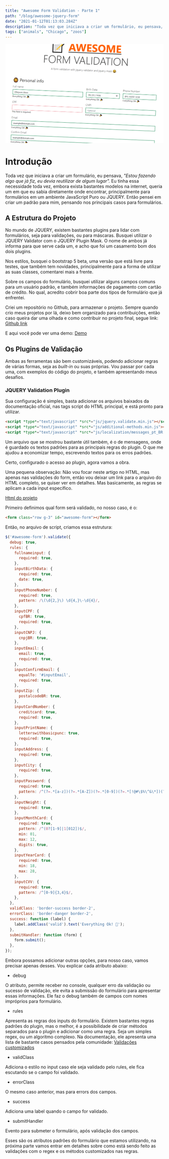 ```yaml
---
title: "Awesome Form Validation - Parte 1"
path: "/blog/awesome-jquery-form"
date: "2021-01-12T01:13:03.284Z"
description: "Toda vez que iniciava a criar um formulário, eu pensava, Estou fazendo algo que já fiz, eu devia reutilizar de algum lugar. Eu tinha essa necessidade toda vez, embora exista bastantes modelos na internet, queria um em que eu sabia diretamente onde encontrar, principalmente para formulários em um ambiente JavaScript Puro ou JQUERY."
tags: ["animals", "Chicago", "zoos"]
---
```


![Awesome Form Validation](./form-validation.png)

# Introdução

Toda vez que iniciava a criar um formulário, eu pensava, _"Estou fazendo algo que já fiz, eu devia reutilizar de algum lugar"._ Eu tinha essa necessidade toda vez, embora exista bastantes modelos na internet, queria um em que eu sabia diretamente onde encontrar, principalmente para formulários em um ambiente JavaScript Puro ou JQUERY. Então pensei em criar um padrão para mim, pensando nos principais casos para formulários.

## A Estrutura do Projeto

No mundo de JQUERY, existem bastantes plugins para lidar com formulários, seja para validações, ou para máscaras. Busquei utilizar o JQUERY Validator com o JQUERY Plugin Mask. O nome de ambos já informa para que serve cada um, e acho que foi um casamento bom dos dois plugins.

Nos estilos, busquei o bootstrap 5 beta, uma versão que está livre para testes, que também tem novidades, principalmente para a forma de utilizar as suas classes, comentarei mais a frente.

Sobre os campos do formulário, busquei utilizar alguns campos comuns para um usuário padrão, e também informações de pagamento com cartão de crédito. No qual, acredito cobrir boa parte dos tipos de formulário que já enfrentei.

Criei um repositório no Github, para armazenar o projeto. Sempre quando crio meus projetos por lá, deixo bem organizado para contribuições, então caso queira dar uma olhada e como contribuir no projeto final, segue link: [Github link](https://github.com/Dheyson/awesome-form-jquery-validator)

E aqui você pode ver uma demo: [Demo](https://dheyson.github.io/awesome-form-jquery-validator/index.html)

## Os Plugins de Validação

Ambas as ferramentas são bem customizáveis, podendo adicionar regras de várias formas, seja as _built-in_ ou suas próprias. Vou passar por cada uma, com exemplos do código do projeto, e também apresentando meus desafios.

### JQUERY Validation Plugin

Sua configuração é simples, basta adicionar os arquivos baixados da documentação oficial, nas tags script do HTML principal, e está pronto para utilizar.

```html
<script *type*="text/javascript" *src*="js/jquery.validate.min.js"></script>    
<script *type*="text/javascript" *src*="js/additional-methods.min.js"></script>
<script *type*="text/javascript" *src*="js/localization/messages_pt_BR.min.js"></script>
```

Um arquivo que se mostrou bastante útil também, é o de mensagens, onde é guardado os textos padrões para as principais regras do plugin. O que me ajudou a economizar tempo, escrevendo textos para os erros padrões.

Certo, configurado o acesso ao plugin, agora vamos a obra.

Uma pequena observação: Não vou focar neste artigo no HTML, mas apenas nas validações do form, então vou deixar um link para o arquivo do HTML completo, se quiser ver em detalhes. Mas basicamente, as regras se aplicam a cada input específico.

[Html do projeto](https://github.com/Dheyson/awesome-form-jquery-validator/blob/main/index.html)

Primeiro definimos qual form será validado, no nosso caso, é o:

```html
<form class="row g-3" id="awesome-form"></form>
```

Então, no arquivo de script, criamos essa estrutura:

```javascript
$('#awesome-form').validate({
  debug: true,
  rules: {
    fullnameinput: {
      required: true,
    },
    inputBirthData: {
      required: true,
      date: true,
    },
    inputPhoneNumber: {
      required: true,
      pattern: /\(\d{2,}\) \d{4,}\-\d{4}/,
    },
    inputCPF: {
      cpfBR: true,
      required: true,
    },
    inputCNPJ: {
      cnpjBR: true,
    },
    inputEmail: {
      email: true,
      required: true,
    },
    inputConfirmEmail: {
      equalTo: '#inputEmail',
      required: true,
    },
    inputZip: {
      postalcodeBR: true,
    },
    inputCardNumber: {
      creditcard: true,
      required: true,
    },
    inputPrintName: {
      letterswithbasicpunc: true,
      required: true,
    },
    inputAddress: {
      required: true,
    },
    inputCity: {
      required: true,
    },
    inputPassword: {
      required: true,
      pattern: /^(?=.*[a-z])(?=.*[A-Z])(?=.*[0-9])(?=.*[!@#\$%\^&\*])(?=.{8,})/,
    },
    inputNeight: {
      required: true,
    },
    inputMonthCard: {
      required: true,
      pattern: /^(0?[1-9]|1[012])$/,
      min: 01,
      max: 12,
      digits: true,
    },
    inputYearCard: {
      required: true,
      min: 18,
      max: 28,
    },
    inputCVV: {
      required: true,
      pattern: /^[0-9]{3,4}$/,
    },
  },
  validClass: 'border-success border-2',
  errorClass: 'border-danger border-2',
  success: function (label) {
    label.addClass('valid').text('Everything Ok! 🎉');
  },
  submitHandler: function (form) {
    form.submit();
  },
});
```

Embora possamos adicionar outras opções, para nosso caso, vamos precisar apenas desses. Vou explicar cada atributo abaixo:

- debug

O atributo, permite receber no console, qualquer erro da validação ou sucesso de validação, ele evita a submissão do formulário para apresentar essas informações. Ele faz o debug também de campos com nomes impróprios para formulário.

- rules

Apresenta as regras dos inputs do formulário. Existem bastantes regras padrões do plugin, mas o melhor, é a possibilidade de criar métodos separados para o plugin e adicionar como uma regra. Seja um simples regex, ou um algoritmo complexo. Na documentação, ele apresenta uma lista de bastante casos pensados pela comunidade: [Validações customizados](https://github.com/jquery-validation/jquery-validation/tree/master/src/additional)

- validClass

Adiciona o estilo no input caso ele seja validado pelo rules, ele fica escutando se o campo foi validado.

- errorClass

O mesmo caso anterior, mas para errors dos campos.

- success

Adiciona uma label quando o campo for validado.

- submitHandler

Evento para submeter o formulário, após validação dos campos.

Esses são os atributos padrões do formulário que estamos utilizando, na próxima parte vamos entrar em detalhes sobre como está sendo feito as validações com o regex e os métodos customizados nas regras.
